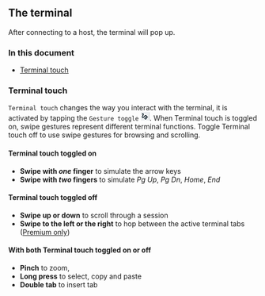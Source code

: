 ## The terminal

After connecting to a host, the terminal will pop up. 

### In this document
* [Terminal touch](#terminal-touch)

### Terminal touch
`Terminal touch` changes the way you interact with the terminal, it is activated by tapping the `Gesture toggle` ![Gesture toggle](../.images/terminaltouch.png). When Terminal touch is toggled on, swipe gestures represent different terminal functions. Toggle Terminal touch off to use swipe gestures for browsing and scrolling.

#### Terminal touch toggled on
* **Swipe with *one* finger** to simulate the arrow keys
* **Swipe with *two* fingers** to simulate *Pg Up*, *Pg Dn*, *Home*, *End*

#### Terminal touch toggled off
* **Swipe up or down** to scroll through a session 
* **Swipe to the left or the right** to hop between the active terminal tabs ([Premium only](../general/subscriptions.md))

#### With both Terminal touch toggled on or off
* **Pinch** to zoom, 
* **Long press** to select, copy and paste 
* **Double tab** to insert tab
